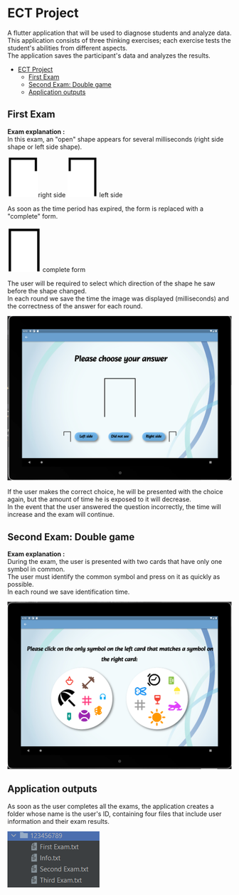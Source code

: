 # ECT Project

A flutter application that will be used to diagnose students and analyze data.<br />
This application consists of three thinking exercises; each exercise tests the student's abilities from different aspects.<br />
The application saves the participant's data and analyzes the results.

- [ECT Project](#ect-project)
  - [First Exam](#first-exam)
  - [Second Exam: Double game](#second-exam-double-game)
  - [Application outputs](#application-outputs)


## First Exam

**Exam explanation :** <br />
In this exam, an "open" shape appears for several milliseconds (right side shape or left side shape).

![](assets/images/RightShape.png)right side
![](assets/images/LeftShape.png) left side

As soon as the time period has expired, the form is replaced with a "complete" form.

![](assets/images/FullShape.png) complete form


The user will be required to select which direction of the shape he saw before the shape changed.<br />
In each round we save the time the image was displayed (milliseconds) and the correctness of the answer for each round.


![](assets/images/FirstExam.png)


If the user makes the correct choice, he will be presented with the choice again, but the amount of time he is exposed to it will decrease.<br />
In the event that the user answered the question incorrectly, the time will increase and the exam will continue.

## Second Exam: Double game


**Exam explanation :** <br />
During the exam, the user is presented with two cards that have only one symbol in common.<br />
The user must identify the common symbol and press on it as quickly as possible.<br />
In each round we save identification time.


![](assets/images/SecondExam.png)

## Application outputs

As soon as the user completes all the exams, the application creates a folder whose name is the user's ID, containing four files that include user information and their exam results.<br />

![](assets/images/folder.png)
